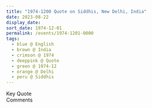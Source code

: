 ```yaml
---
title: "1974-1200 Quote on Siddhis, New Delhi, India"
date: 2023-08-22
display_date: 
sort_date: 1974-12-01
permalink: /events/1974-1201-0000
tags:
  - blue @ English
  - brown @ India
  - crimson @ 1974
  - deeppink @ Quote
  - green @ 1974-12
  - orange @ Delhi
  - peru @ Siddhis
---
```


<wave-list>
  <list-title color="green" width="75">Key Quote</list-title>
  <list-item color="BlanchedAlmond"  width="200"></list-item>
  <list-item color="Lavender"></list-item>
  <list-item color="BlanchedAlmond"></list-item>
</wave-list>

<br>

<wave-list>
  <list-title color="green" width="75">Comments</list-title>
  <list-item color="BlanchedAlmond"  width="200"></list-item>
  <list-item color="Lavender"></list-item>
  <list-item color="BlanchedAlmond"></list-item>
</wave-list>
